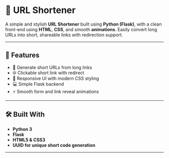 # 🔗 URL Shortener

A simple and stylish **URL Shortener** built using **Python (Flask)**, with a clean front-end using **HTML**, **CSS**, and smooth **animations**. Easily convert long URLs into short, shareable links with redirection support.

---

## 🚀 Features
- 🔗 Generate short URLs from long links
- 🌐 Clickable short link with redirect
- 🎨 Responsive UI with modern CSS styling
- 💻 Simple Flask backend
- ⚡ Smooth form and link reveal animations

---

## 🛠️ Built With
- **Python 3**
- **Flask**
- **HTML5 & CSS3**
- **UUID for unique short code generation**

---

